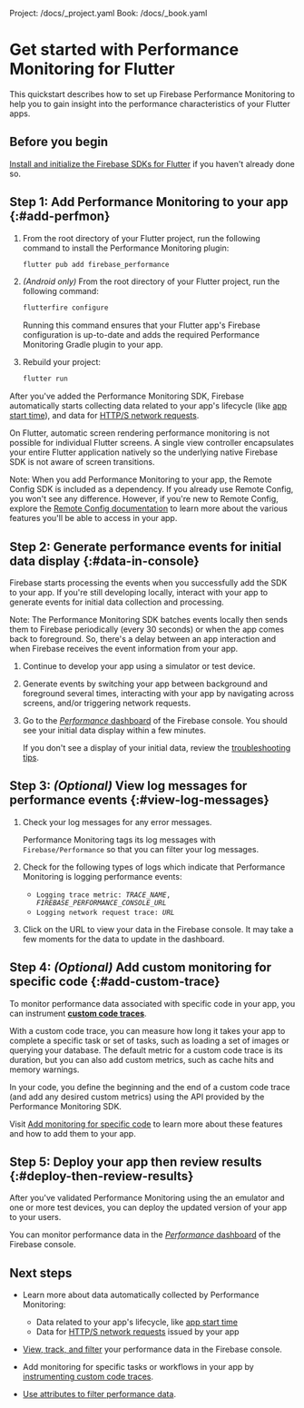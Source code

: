 Project: /docs/_project.yaml
Book: /docs/_book.yaml

<link rel="stylesheet" type="text/css" href="/styles/docs.css" />

# Get started with Performance Monitoring for Flutter

This quickstart describes how to set up Firebase Performance Monitoring to help
you to gain insight into the performance characteristics of your Flutter apps.


## Before you begin

[Install and initialize the Firebase SDKs for Flutter](/docs/flutter/setup) if you
haven't already done so.

## **Step 1**: Add Performance Monitoring to your app {:#add-perfmon}

1.  From the root directory of your Flutter project, run the following
    command to install the Performance Monitoring plugin:

    ```bash
    flutter pub add firebase_performance
    ```

1.  _(Android only)_ From the root directory of your Flutter project, run the
    following command:

    ```bash
    flutterfire configure
    ```

    Running this command ensures that your Flutter app's Firebase configuration
    is up-to-date and adds the required Performance Monitoring Gradle plugin to
    your app.

1.  Rebuild your project:

    ```bash
    flutter run
    ```

After you've added the Performance Monitoring SDK, Firebase automatically starts collecting
data related to your app's lifecycle (like
[app start time](/docs/perf-mon/app-start-foreground-background-traces)), and
data for [HTTP/S network requests](/docs/perf-mon/network-traces).

On Flutter, automatic screen rendering performance monitoring is not possible
for individual Flutter screens. A single view controller encapsulates your
entire Flutter application natively so the underlying native Firebase SDK is
not aware of screen transitions.

Note: When you add Performance Monitoring to your app, the Remote Config SDK is
included as a dependency. If you already use Remote Config, you won't see
any difference. However, if you're new to Remote Config, explore the
[Remote Config documentation](/docs/remote-config) to learn more
about the various features you'll be able to access in your app.


## **Step 2**: Generate performance events for initial data display {:#data-in-console}

Firebase starts processing the events when you successfully add the SDK to your
app. If you're still developing locally, interact with your app to generate
events for initial data collection and processing.

Note: The Performance Monitoring SDK batches events locally then sends them to Firebase
periodically (every 30 seconds) or when the app comes back to foreground. So,
there's a delay between an app interaction and when Firebase receives the event
information from your app.

1.  Continue to develop your app using a simulator or test device.

1.  Generate events by switching your app between background and foreground
    several times, interacting with your app by navigating across screens,
    and/or triggering network requests.

1.  Go to the [_Performance_ dashboard](//console.firebase.google.com/project/_/performance)
    of the Firebase console. You should see your initial data display within
    a few minutes.

    If you don't see a display of your initial data, review the [troubleshooting
    tips](/docs/perf-mon/troubleshooting?platform=ios#sdk-detected-no-data).


## **Step 3**: _(Optional)_ View log messages for performance events {:#view-log-messages}

1.  Check your log messages for any error messages.

    Performance Monitoring tags its log messages with `Firebase/Performance` so that you
    can filter your log messages.

1.  Check for the following types of logs which indicate that Performance Monitoring is
    logging performance events:

      * <code>Logging trace metric: <var>TRACE_NAME</var>, <var>FIREBASE_PERFORMANCE_CONSOLE_URL</var></code>
      * <code>Logging network request trace: <var>URL</var></code>

1. Click on the URL to view your data in the Firebase console. It may take a few
   moments for the data to update in the dashboard.

## **Step 4**: _(Optional)_ Add custom monitoring for specific code {:#add-custom-trace}

To monitor performance data associated with specific code in your app, you can
instrument [**custom code traces**](/docs/perf-mon/custom-code-traces?platform=flutter).

With a custom code trace, you can measure how long it takes your app to complete
a specific task or set of tasks, such as loading a set of images or querying
your database. The default metric for a custom code trace is its duration, but
you can also add custom metrics, such as cache hits and memory warnings.

In your code, you define the beginning and the end of a custom code trace (and
add any desired custom metrics) using the API provided by the Performance Monitoring SDK.

Visit [Add monitoring for specific code](/docs/perf-mon/custom-code-traces?platform=flutter)
to learn more about these features and how to add them to your app.

## **Step 5**: Deploy your app then review results {:#deploy-then-review-results}

After you've validated Performance Monitoring using the an emulator and one or more
test devices, you can deploy the updated version of your app to your users.

You can monitor performance data in the
[_Performance_ dashboard](//console.firebase.google.com/project/_/performance)
of the Firebase console.


## Next steps

* Learn more about data automatically collected by Performance Monitoring:

  * Data related to your app's lifecycle, like
    [app start time](/docs/perf-mon/app-start-foreground-background-traces)
  * Data for [HTTP/S network requests](/docs/perf-mon/network-traces) issued
    by your app

* [View, track, and filter](/docs/perf-mon/console) your
  performance data in the Firebase console.

* Add monitoring for specific tasks or workflows in your app by
  [instrumenting custom code traces](/docs/perf-mon/custom-code-traces?platform=flutter).

* [Use attributes to filter performance data](/docs/perf-mon/attributes).
